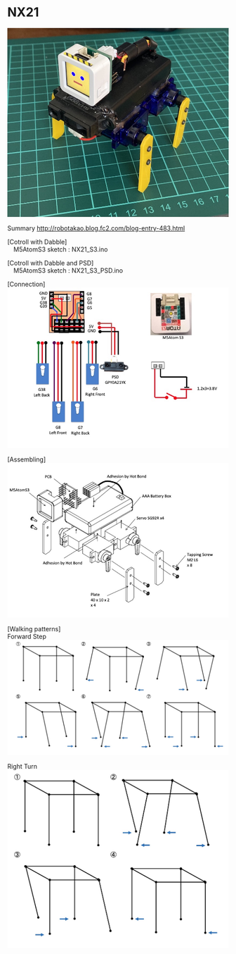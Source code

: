 # NX21
![image](NX21_01.jpeg)

Summary
http://robotakao.blog.fc2.com/blog-entry-483.html

[Cotroll with Dabble]  
&emsp;M5AtomS3 sketch : NX21_S3.ino  


[Cotroll with Dabble and PSD]  
&emsp;M5AtomS3 sketch : NX21_S3_PSD.ino  

[Connection]  
![image](NX21_connection.jpg)

[Assembling]  
![image](Assembling.jpg)

[Walking patterns]  
Forward Step  
![image](Forward_step.jpg)

Right Turn  
![image](Right_turn_step.jpg)
